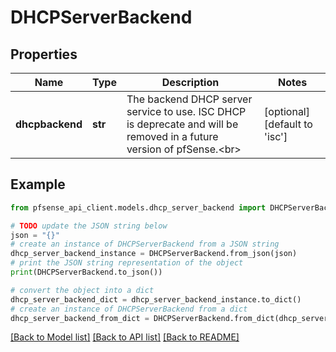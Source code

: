 # DHCPServerBackend


## Properties

Name | Type | Description | Notes
------------ | ------------- | ------------- | -------------
**dhcpbackend** | **str** | The backend DHCP server service to use. ISC DHCP is deprecate and will be removed in a future version of pfSense.&lt;br&gt; | [optional] [default to 'isc']

## Example

```python
from pfsense_api_client.models.dhcp_server_backend import DHCPServerBackend

# TODO update the JSON string below
json = "{}"
# create an instance of DHCPServerBackend from a JSON string
dhcp_server_backend_instance = DHCPServerBackend.from_json(json)
# print the JSON string representation of the object
print(DHCPServerBackend.to_json())

# convert the object into a dict
dhcp_server_backend_dict = dhcp_server_backend_instance.to_dict()
# create an instance of DHCPServerBackend from a dict
dhcp_server_backend_from_dict = DHCPServerBackend.from_dict(dhcp_server_backend_dict)
```
[[Back to Model list]](../README.md#documentation-for-models) [[Back to API list]](../README.md#documentation-for-api-endpoints) [[Back to README]](../README.md)


